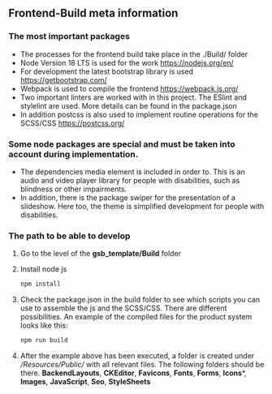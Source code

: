 ## Frontend-Build meta information

### The most important packages
- The processes for the frontend build take place in the ./Build/ folder
- Node Version 18 LTS is used for the work https://nodejs.org/en/
- For development the latest bootstrap library is used https://getbootstrap.com/
- Webpack is used to compile the frontend https://webpack.js.org/
- Two important linters are worked with in this project. The ESlint and stylelint are used.
More details can be found in the package.json
- In addition postcss is also used to implement routine operations for the SCSS/CSS https://postcss.org/

### Some node packages are special and must be taken into account during implementation.
- The dependencies media element is included in order to. This is an audio and video player library for people with disabilities,
such as blindness or other impairments.
- In addition, there is the package swiper for the presentation of a slideshow.
Here too, the theme is simplified development for people with disabilities.

### The path to be able to develop
1. Go to the level of the **gsb_template/Build** folder
2. Install node js
   ```sh
   npm install
   ```
3. Check the package.json in the build folder to see which scripts you can use to assemble the js and the SCSS/CSS.
There are different possibilities.
An example of the compiled files for the product system looks like this:
   ```sh
   npm run build
   ```

5. After the example above has been executed, a folder is created under */Resources/Public/* with all relevant files.
The following folders should be there.
**BackendLayouts**, **CKEditor**, **Favicons**, **Fonts**, **Forms**,
**Icons***, **Images**, **JavaScript**, **Seo**, **StyleSheets**
